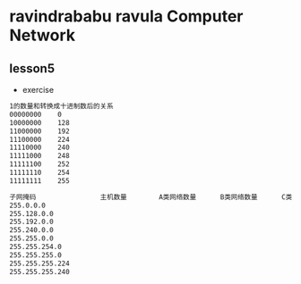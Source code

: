 ravindrababu ravula Computer Network
====================================

## lesson5

* exercise

```txt
1的数量和转换成十进制数后的关系
00000000	0
10000000	128
11000000	192
11100000	224
11110000	240
11111000	248
11111100	252
11111110	254
11111111	255
```

```txt
子网掩码				主机数量		A类网络数量		B类网络数量		C类网络数量
255.0.0.0
255.128.0.0
255.192.0.0
255.240.0.0
255.255.0.0
255.255.254.0
255.255.255.0
255.255.255.224
255.255.255.240
```
